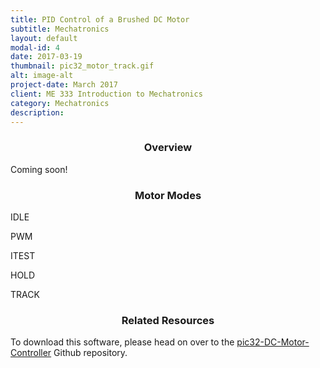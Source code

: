```yaml
---
title: PID Control of a Brushed DC Motor
subtitle: Mechatronics
layout: default
modal-id: 4
date: 2017-03-19
thumbnail: pic32_motor_track.gif
alt: image-alt
project-date: March 2017
client: ME 333 Introduction to Mechatronics
category: Mechatronics
description:
---
```

<center><h3>Overview</h3></center>
Coming soon!

<center><h3>Motor Modes</h3></center>
IDLE

PWM

ITEST

HOLD

TRACK

<center><h3>Related Resources</h3></center>
To download this software, please head on over to the <a href="https://github.com/stephanniec/pic32-DC-Motor-Controller">pic32-DC-Motor-Controller</a> Github repository.
